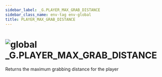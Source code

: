 ```yaml
---
sidebar_label: _G.PLAYER_MAX_GRAB_DISTANCE
sidebar_class_name: env-tag env-global
title: PLAYER_MAX_GRAB_DISTANCE
---
```


# <img src='/img/wiki/global.png' alt='global' classname='env-tag' /> **_G**.PLAYER_MAX_GRAB_DISTANCE
Returns the maximum grabbing distance for the player<br/>
